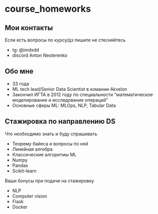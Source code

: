 # course_homeworks

## Мои контакты

Если есть вопросы по курсу/дз пишите не стесняйтесь

- tg: @imdxdd
- discord Anton Nesterenko

## Обо мне

- 33 года
- ML tech lead/Senior Data Scientist в комании Akvelon
- Закончил ИГТА в 2012 году по специальности "математическое моделирование и исследование операций"
- Основные сферы ML: MLOps, NLP, Tabular Data

## Стажировка по направлению DS

Что необходимо знать и буду спрашивать

- Теорему байеса и вопросы по ней
- Линейная алгебра
- Классические алгоритмы ML
- Numpy
- Pandas
- Scikit-learn

Ваши бонусы при подаче на стажировку

- NLP
- Computer vision
- Flask
- Docker
